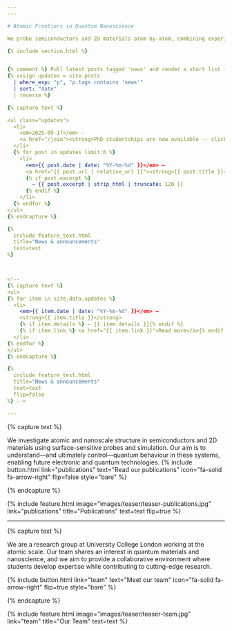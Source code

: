 ```yaml
---
---

# Atomic Frontiers in Quantum Nanoscience

We probe semiconductors and 2D materials atom-by-atom, combining experiment and theory to uncover new quantum phenomena.  Through this work, we are defining new frontiers in the field of quantum nanotechnology, driving innovation at the edge of atomic-scale science.

{% include section.html %}


{% comment %} Pull latest posts tagged 'news' and render a short list {% endcomment %}
{% assign updates = site.posts
  | where_exp: "p", "p.tags contains 'news'"
  | sort: "date"
  | reverse %}

{% capture text %}

<ul class="updates">
  <li>
    <em>2025-09-17</em> — 
    <a href="/join"><strong>PhD studentships are now available -- click here for more information</strong></a>
  </li>
  {% for post in updates limit:6 %}
    <li>
      <em>{{ post.date | date: "%Y-%m-%d" }}</em> —
      <a href="{{ post.url | relative_url }}"><strong>{{ post.title }}</strong></a>
      {% if post.excerpt %}
        — {{ post.excerpt | strip_html | truncate: 120 }} 
      {% endif %}
    </li>
  {% endfor %}
</ul>
{% endcapture %}

{%
  include feature_text.html
  title="News & announcements"
  text=text
%}



<!-- 
{% capture text %}
<ul>
{% for item in site.data.updates %}
  <li>
    <em>{{ item.date | date: "%Y-%m-%d" }}</em> — 
    <strong>{{ item.title }}</strong>
    {% if item.details %} – {{ item.details }}{% endif %}
    {% if item.link %} <a href="{{ item.link }}">Read more</a>{% endif %}
  </li>
{% endfor %}
</ul>
{% endcapture %}

{%
  include feature_text.html
  title="News & announcements"
  text=text
  flip=false
%} -->

---
```


{% capture text %}

We investigate atomic and nanoscale structure in semiconductors and 2D materials using surface-sensitive probes and simulation. Our aim is to understand—and ultimately control—quantum behaviour in these systems, enabling future electronic and quantum technologies.
{%
  include button.html
  link="publications"
  text="Read our publications"
  icon="fa-solid fa-arrow-right"
  flip=false
  style="bare"
%}

{% endcapture %}

{%
  include feature.html
  image="images/teaser/teaser-publications.jpg"
  link="publications"
  title="Publications"
  text=text
  flip=true
%}

---



{% capture text %}

We are a research group at University College London working at the atomic scale. Our team shares an interest in quantum materials and nanoscience, and we aim to provide a collaborative environment where students develop expertise while contributing to cutting-edge research.

{%
  include button.html
  link="team"
  text="Meet our team"
  icon="fa-solid fa-arrow-right"
  flip=true
  style="bare"
%}

{% endcapture %}

{%
  include feature.html
  image="images/teaser/teaser-team.jpg"
  link="team"
  title="Our Team"
  text=text
%}


<!-- 
{% capture text %}

We investigate atomic and nanoscale structure in semiconductors and 2D materials using surface-sensitive probes and simulation. Our aim is to understand—and ultimately control—quantum behaviour in these systems, enabling future electronic and quantum technologies.
{%
  include button.html
  link="research"
  text="Explore our research"
  icon="fa-solid fa-arrow-right"
  flip=true
  style="bare"
%}

{% endcapture %}

{%
  include feature.html
  image="images/teaser/teaser_research.jpg"
  link="research"
  title="Our Research"
  text=text
  flip=false
%}



{% capture text %}

Lorem ipsum dolor sit amet, consectetur adipiscing elit, sed do eiusmod tempor incididunt ut labore et dolore magna aliqua.

{%
  include button.html
  link="projects"
  text="Browse our projects"
  icon="fa-solid fa-arrow-right"
  flip=true
  style="bare"
%}

{% endcapture %}

{%
  include feature.html
  image="images/photo.jpg"
  link="projects"
  title="Our Projects"
  flip=true
  style="bare"
  text=text
%} -->

